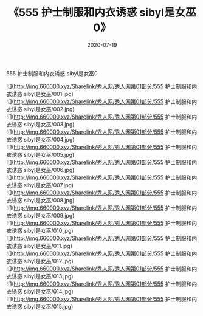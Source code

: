 ﻿---
layout: post
title:  《555 护士制服和内衣诱惑 sibyl是女巫0》
date:   2020-07-19
img: http://img.660000.xyz/Sharelink/秀人网/秀人网第01部分/555 护士制服和内衣诱惑 sibyl是女巫0/000.jpg
categories: [美女, 清纯, 唯美]
---

555 护士制服和内衣诱惑 sibyl是女巫0

  ![](http://img.660000.xyz/Sharelink/秀人网/秀人网第01部分/555 护士制服和内衣诱惑 sibyl是女巫/001.jpg) <br> ![](http://img.660000.xyz/Sharelink/秀人网/秀人网第01部分/555 护士制服和内衣诱惑 sibyl是女巫/002.jpg) <br> ![](http://img.660000.xyz/Sharelink/秀人网/秀人网第01部分/555 护士制服和内衣诱惑 sibyl是女巫/003.jpg) <br> ![](http://img.660000.xyz/Sharelink/秀人网/秀人网第01部分/555 护士制服和内衣诱惑 sibyl是女巫/004.jpg) <br> ![](http://img.660000.xyz/Sharelink/秀人网/秀人网第01部分/555 护士制服和内衣诱惑 sibyl是女巫/005.jpg) <br> ![](http://img.660000.xyz/Sharelink/秀人网/秀人网第01部分/555 护士制服和内衣诱惑 sibyl是女巫/006.jpg) <br> ![](http://img.660000.xyz/Sharelink/秀人网/秀人网第01部分/555 护士制服和内衣诱惑 sibyl是女巫/007.jpg) <br> ![](http://img.660000.xyz/Sharelink/秀人网/秀人网第01部分/555 护士制服和内衣诱惑 sibyl是女巫/008.jpg) <br> ![](http://img.660000.xyz/Sharelink/秀人网/秀人网第01部分/555 护士制服和内衣诱惑 sibyl是女巫/009.jpg) <br> ![](http://img.660000.xyz/Sharelink/秀人网/秀人网第01部分/555 护士制服和内衣诱惑 sibyl是女巫/010.jpg) <br> ![](http://img.660000.xyz/Sharelink/秀人网/秀人网第01部分/555 护士制服和内衣诱惑 sibyl是女巫/011.jpg) <br> ![](http://img.660000.xyz/Sharelink/秀人网/秀人网第01部分/555 护士制服和内衣诱惑 sibyl是女巫/012.jpg) <br> ![](http://img.660000.xyz/Sharelink/秀人网/秀人网第01部分/555 护士制服和内衣诱惑 sibyl是女巫/013.jpg) <br> ![](http://img.660000.xyz/Sharelink/秀人网/秀人网第01部分/555 护士制服和内衣诱惑 sibyl是女巫/014.jpg) <br> ![](http://img.660000.xyz/Sharelink/秀人网/秀人网第01部分/555 护士制服和内衣诱惑 sibyl是女巫/015.jpg) <br>